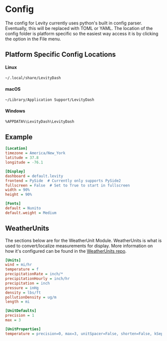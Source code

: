 # Config

The config for Levity currently uses python's built in config parser. Eventually, this will be replaced with TOML or YAML. The location of the config folder is platform specific so the easiest way access it is by clicking the option in the
File menu.

## Platform Specific Config Locations  <!-- {docsify-ignore} -->

<!-- tabs:start -->

#### **Linux**

```bash
~/.local/share/LevityDash
```

#### **macOS**

```bash
~/Library/Application Support/LevityDash
```

#### **Windows**

```bash
%APPDATA%\LevityDash\LevityDash
```

<!-- tabs:end -->

## Example  <!-- {docsify-ignore} -->

```ini
[Location]
timezone = America/New_York
latitude = 37.8
longitude = -76.1

[Display]
dashboard = default.levity
frontend = PySide  # Currently only supports PySide2
fullscreen = False  # Set to True to start in fullscreen
width = 90%
height = 90%

[Fonts]
default = Nunito
default.weight = Medium
```

## WeatherUnits <!-- {docsify-ignore} -->

The sections below are for the WeatherUnit Module. WeatherUnits is what is used to convert/localize measurements for display. More information on how it's configured can be found in
the [WeatherUnits repo](https://github.com/noblecloud/WeatherUnits).

```ini
[Units]
wind = mi/hr
temperature = f
precipitationRate = inch/*
precipitationHourly = inch/hr
precipitation = inch
pressure = inHg
density = lbs/ft
pollutionDensity = ug/m
length = mi

[UnitDefaults]
precision = 1
max = 3

[UnitProperties]
temperature = precision=0, max=3, unitSpacer=False, shorten=False, kSeparator=True, decorator=º, showUnit=False
```
